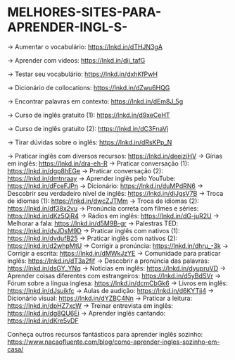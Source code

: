 # MELHORES-SITES-PARA-APRENDER-INGL-S-



→ Aumentar o vocabulário: https://lnkd.in/dTHJN3gA

→ Aprender com vídeos: https://lnkd.in/dij_tafG

→ Testar seu vocabulário: https://lnkd.in/dxhKfPwH

→ Dicionário de collocations: https://lnkd.in/dZwu6HQG

→ Encontrar palavras em contexto: https://lnkd.in/dEm8J_5g

→ Curso de inglês gratuito (1): https://lnkd.in/d9xeCeHT

→ Curso de inglês gratuito (2): https://lnkd.in/dC3FnaVj

→ Tirar dúvidas sobre o inglês: https://lnkd.in/dRsKPp_N

→ Praticar inglês com diversos recursos: https://lnkd.in/deeiziHV
→ Gírias em inglês: https://lnkd.in/dra-eh-R
→ Praticar conversação (1): https://lnkd.in/dgp8hEGe
→ Praticar conversação (2): https://lnkd.in/dmtnraay
→ Aprender inglês pelo YouTube: https://lnkd.in/dFceFJPn
→ Dicionário: https://lnkd.in/duMPdRN6
→ Descobrir seu verdadeiro nível de inglês: https://lnkd.in/diJgsV7B
→ Troca de idiomas (1): https://lnkd.in/dwcZJTMm
→ Troca de idiomas (2): https://lnkd.in/df38x2vu
→ Pronúncia correta com filmes e séries: https://lnkd.in/dKz5QjR4
→ Rádios em inglês: https://lnkd.in/dG-juR2U
→ Melhorar a fala: https://lnkd.in/d5M9B-gr
→ Palestras TED: https://lnkd.in/dvJDsM9D
→ Praticar inglês com nativos (1): https://lnkd.in/dvdufB25
→ Praticar inglês com nativos (2): https://lnkd.in/d2whpMtU
→ Corrigir a pronúncia: https://lnkd.in/dhru_-3k
→ Corrigir a escrita: https://lnkd.in/dMWkJzYE
→ Comunidade para praticar inglês: https://lnkd.in/dT3a2fjf
→ Descobrir a pronúncia das palavras: https://lnkd.in/dsGY_YNq
→ Notícias em inglês: https://lnkd.in/dyupruVD
→ Aprender coisas diferentes com estrangeiros: https://lnkd.in/d5yBdSVr
→ Fórum sobre a língua inglesa: https://lnkd.in/dcmCbGk6
→ Livros em inglês: https://lnkd.in/dJsuikfc
→ Aulas de audição: https://lnkd.in/d6KYTjj4
→ Dicionário visual: https://lnkd.in/dYZBC4Nn
→ Praticar a leitura: https://lnkd.in/dpHZ7xcW
→ Treinar entrevista em inglês: https://lnkd.in/dg8QU6Ei
→ Aprender inglês cantando: https://lnkd.in/dKre5vDF

Conheça outros recursos fantásticos para aprender inglês sozinho: https://www.nacaofluente.com/blog/como-aprender-ingles-sozinho-em-casa/
